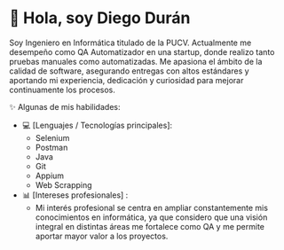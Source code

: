 # 👋 Hola, soy Diego Durán

<!-- Breve presentación -->
Soy Ingeniero en Informática titulado de la PUCV. Actualmente me desempeño como QA Automatizador en una startup, donde realizo tanto pruebas manuales como automatizadas.
Me apasiona el ámbito de la calidad de software, asegurando entregas con altos estándares y aportando mi experiencia, dedicación y curiosidad para mejorar continuamente los procesos.

✨ Algunas de mis habilidades:  
- 💻 [Lenguajes / Tecnologías principales]: 
  -  Selenium
  -  Postman
  -  Java
  -  Git
  -  Appium
  -  Web Scrapping
- 📊 [Intereses profesionales] :
  - Mi interés profesional se centra en ampliar constantemente mis conocimientos en informática, ya que considero que una visión integral en distintas áreas me fortalece como QA y me permite aportar mayor valor a los proyectos.
